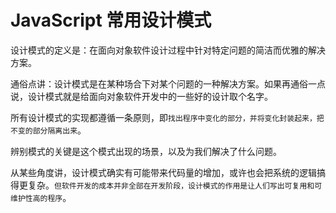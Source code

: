 # JavaScript 常用设计模式

设计模式的定义是：在面向对象软件设计过程中针对特定问题的简洁而优雅的解决方案。

通俗点讲：设计模式是在某种场合下对某个问题的一种解决方案。如果再通俗一点说，设计模式就是给面向对象软件开发中的一些好的设计取个名字。

所有设计模式的实现都遵循一条原则，即`找出程序中变化的部分，并将变化封装起来，把不变的部分隔离出来`。

辨别模式的关键是这个模式出现的场景，以及为我们解决了什么问题。

从某些角度讲，设计模式确实有可能带来代码量的增加，或许也会把系统的逻辑搞得更复杂。`但软件开发的成本并非全部在开发阶段，设计模式的作用是让人们写出可复用和可维护性高的程序`。
